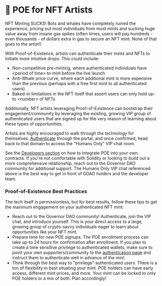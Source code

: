 # 🎨 POE for NFT Artists

NFT Minting SUCKS! Bots and whales have completely ruined the experience, pricing out most individuals from most mints and sucking huge value away from insane gas spikes (often times, users will pay hundreds - even thousands - of dollars extra in gas to secure an NFT mint. None of that goes to the artist!)

With Proof-of-Existence, artists can authenticate their mints and NFTs to initiate more intuitive drops. This could include:

* Non-competitive pre-minting, where authenticated individuals have \<period of time> to mint before the live launch
* Anti-Whale price curve, where each additional mint is more expensive than the previous (perhaps with a free first mint to all authenticated users)
* Baked-in limitations in the NFT itself that assert users can only hold up-to \<number> of NFTs

Additionally, NFT artists leveraging Proof-of-Existence can bootstrap their engagement/community by leveraging the existing, growing VIP group of authenticated users that are signed up for the very reason of learning about these types of opportunities.

Artists are highly encouraged to walk through the technology for themselves. [Authenticate](https://onevoiceonevote.governordao.org) through the portal, and once confirmed, head back to that domain to access the "Humans Only" VIP chat room.

See the [Developers section](https://docs.governordao.org/governordao-developers/untitled) on how to integrate POE into your own contracts. If you're not comfortable with Solidity or looking to build out a more comprehensive relationship, reach out to the Governor DAO community for additional support. The Humans Only VIP chat referenced above is the best way to get in front of GDAO holders and the developer team.

### Proof-of-Existence Best Practices

The tech itself is permissionless, but for best results, follow these tips to get the maximum engagement on your authenticated NFT mint:

* Reach out to the Governor DAO community! Authenticate, join the VIP chat, and introduce yourself. This is your direct access to a large, growing group of crypto-savvy individuals eager to learn about opportunities like your NFT mint.
* Prepare time for new POE signups. The POE enrollment process can take up-to 24 hours for confirmation after enrollment. If you plan to create a time sensitive privilege to authenticated wallets, make sure to point your own supporters/community to the [authentication page](https://onevoiceonevote.governordao.org) and instruct them to authenticate well in advance of the mint.
* Think through the best way to "privilege" authenticated users. There is a ton of flexibility in best situating your mint. POE holders can have early access, different mint prices, and more. Your mint can be locked to only POE holders or a mix of both. Plan accordingly!
